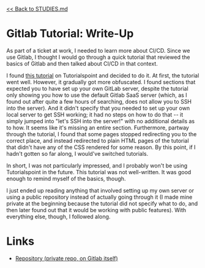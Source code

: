 [<< Back to STUDIES.md](../../STUDIES.md)
# Gitlab Tutorial: Write-Up

As part of a ticket at work, I needed to learn more about CI/CD. Since we use Gitlab, I thought I would go through a quick tutorial that reviewed the basics of Gitlab and then talked about CI/CD in that context. 

I found [this tutorial](https://www.tutorialspoint.com/gitlab/index.htm) on Tutorialspoint and decided to do it. At first, the tutorial went well. However, it gradually got more obfuscated. I found sections that expected you to have set up your own GitLab server, despite the tutorial only showing you how to use the default Gitlab SaaS server (which, as I found out after quite a few hours of searching, does not allow you to SSH into the server). And it didn't specify that you needed to set up your own local server to get SSH working; it had no steps on how to do that -- it simply jumped into "let's SSH into the server!" with no additional details as to how. It seems like it's missing an entire section. Furthermore, partway through the tutorial, I found that some pages stopped redirecting you to the correct place, and instead redirected to plain HTML pages of the tutorial that didn't have any of the CSS rendered for some reason. By this point, if I hadn't gotten so far along, I would've switched tutorials. 

In short, I was not particularly impressed, and I probably won't be using Tutorialspoint in the future. This tutorial was not well-written. It was good enough to remind myself of the basics, though. 

I just ended up reading anything that involved setting up my own server or using a public repository instead of actually going through it (I made mine private at the beginning because the tutorial did not specify what to do, and then later found out that it would be working with public features). With everything else, though, I followed along. 

# Links
- [Repository (private repo, on Gitlab itself)](https://gitlab.com/alexcn711/testproject)

